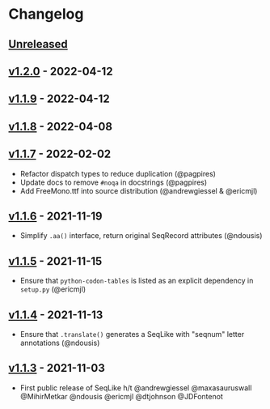 # Changelog

## [Unreleased]

## [v1.2.0] - 2022-04-12

## [v1.1.9] - 2022-04-12

## [v1.1.8] - 2022-04-08

## [v1.1.7] - 2022-02-02

-   Refactor dispatch types to reduce duplication (@pagpires)
-   Update docs to remove `#noqa` in docstrings (@pagpires)
-   Add FreeMono.ttf into source distribution (@andrewgiessel & @ericmjl)

## [v1.1.6] - 2021-11-19

-   Simplify `.aa()` interface, return original SeqRecord attributes (@ndousis)

## [v1.1.5] - 2021-11-15

-   Ensure that `python-codon-tables` is listed as an explicit dependency in `setup.py` (@ericmjl)

## [v1.1.4] - 2021-11-13

-   Ensure that `.translate()` generates a SeqLike with "seqnum" letter annotations (@ndousis)

## [v1.1.3] - 2021-11-03

-   First public release of SeqLike h/t @andrewgiessel @maxasauruswall @MihirMetkar @ndousis @ericmjl @dtjohnson @JDFontenot

[Unreleased]: https://github.com/modernatx/seqlike/compare/v1.2.0...HEAD

[v1.2.0]: https://github.com/modernatx/seqlike/compare/v1.1.9...v1.2.0

[v1.1.9]: https://github.com/modernatx/seqlike/compare/v1.1.8...v1.1.9

[v1.1.8]: https://github.com/modernatx/seqlike/compare/v1.1.7...v1.1.8

[v1.1.7]: https://github.com/modernatx/seqlike/compare/v1.1.6...v1.1.7

[v1.1.6]: https://github.com/modernatx/seqlike/compare/v1.1.5...v1.1.6

[v1.1.5]: https://github.com/modernatx/seqlike/compare/v1.1.4...v1.1.5

[v1.1.4]: https://github.com/modernatx/seqlike/compare/v1.1.3...v1.1.4

[v1.1.3]: https://github.com/modernatx/seqlike/compare/dcdd15a17d6e3333d0ff904c3cd4e74108b23637...v1.1.3
